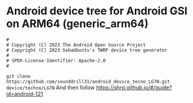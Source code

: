 # Android device tree for Android GSI on ARM64 (generic_arm64)

```
#
# Copyright (C) 2023 The Android Open Source Project
# Copyright (C) 2023 SebaUbuntu's TWRP device tree generator
#
# SPDX-License-Identifier: Apache-2.0
#
```
```git clone https://github.com/sounddrill31/android_device_tecno_LG7N.git device/techno/LG7N```
And then follow https://shrp.github.io/#/guide?id=android-121 
